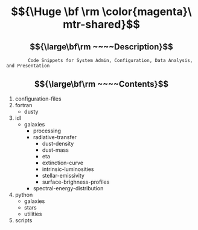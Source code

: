 # $${\Huge \bf \rm \color{magenta}\ mtr-shared}$$

## $${\large\bf\rm ~~~~Description}$$ 

            Code Snippets for System Admin, Configuration, Data Analysis, and Presentation

## $${\large\bf\rm ~~~~Contents}$$ 

1. configuration-files
2. fortran
   - dusty
4. idl
   - galaxies
     - processing
     - radiative-transfer
       - dust-density
       - dust-mass
       - eta
       - extinction-curve
       - intrinsic-luminosities
       - stellar-emissivity
       - surface-brighness-profiles
     - spectral-energy-distribution
6. python
   - galaxies
   - stars
   - utilities
7. scripts
